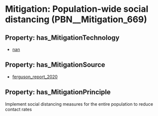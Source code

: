 # Mitigation: __Population-wide social distancing__ (PBN__Mitigation_669)

## Property: has_MitigationTechnology

* [nan](../Technology/PBN__Technology_22)

## Property: has_MitigationSource

* [ferguson_report_2020](../Article/PBN__Article_80)

## Property: has_MitigationPrinciple

Implement social distancing measures for the entire population to reduce contact rates

